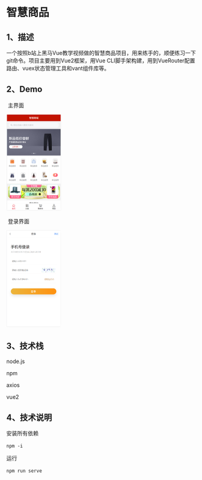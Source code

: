 # 智慧商品

## 1、描述

一个按照b站上黑马Vue教学视频做的智慧商品项目，用来练手的，顺便练习一下git命令。项目主要用到Vue2框架，用Vue CLI脚手架构建，用到VueRouter配置路由、vuex状态管理工具和vant组件库等。

## 2、Demo 

​	主界面

<img src="./introduce/home.png" alt="image-20231018212356411" style="zoom:25%;" />



​	登录界面

<img src="./introduce/login.png" alt="image-20231018212544914" style="zoom:25%;" />

## 3、技术栈

node.js

npm

axios

vue2

## 4、技术说明

安装所有依赖

`npm -i`

运行

`npm run serve`
